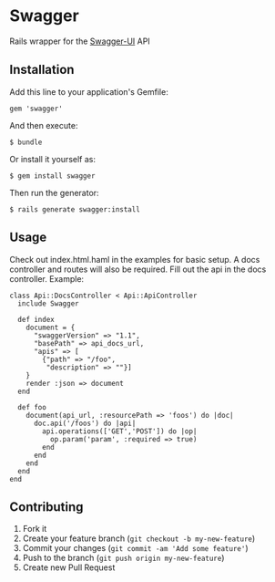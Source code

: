 # Swagger

Rails wrapper for the [Swagger-UI](https://github.com/wordnik/swagger-ui, 'Swagger') API

## Installation

Add this line to your application's Gemfile:

    gem 'swagger'

And then execute:

    $ bundle

Or install it yourself as:

    $ gem install swagger

Then run the generator:

    $ rails generate swagger:install

## Usage

Check out index.html.haml in the examples for basic setup. A docs controller and routes will also be required. Fill out the api in the docs controller. Example:

    class Api::DocsController < Api::ApiController
      include Swagger

      def index
        document = {
          "swaggerVersion" => "1.1",
          "basePath" => api_docs_url,
          "apis" => [
            {"path" => "/foo",
             "description" => ""}]
        }
        render :json => document
      end

      def foo
        document(api_url, :resourcePath => 'foos') do |doc|
          doc.api('/foos') do |api|
            api.operations(['GET','POST']) do |op|
              op.param('param', :required => true)
            end
          end
        end
      end
    end

## Contributing

1. Fork it
2. Create your feature branch (`git checkout -b my-new-feature`)
3. Commit your changes (`git commit -am 'Add some feature'`)
4. Push to the branch (`git push origin my-new-feature`)
5. Create new Pull Request
